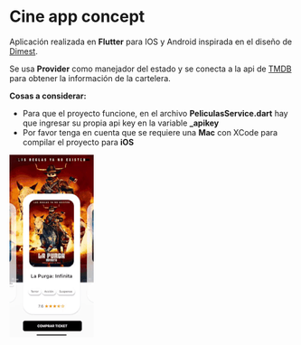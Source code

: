 # Cine app concept

Aplicación realizada en **Flutter** para IOS y Android inspirada en el diseño de [Dimest](https://dribbble.com/shots/8257559-Movie-2-0).

Se usa **Provider** como manejador del estado y se conecta a la api de [TMDB](https://www.themoviedb.org/?language=es) para obtener la información de la cartelera.

**Cosas a considerar:**
- Para que el proyecto funcione, en el archivo **PeliculasService.dart** hay que ingresar su propia api key en la variable **_apikey**
- Por favor tenga en cuenta que se requiere una **Mac** con XCode para compilar el proyecto para **iOS**

![Dfz-Code](https://raw.githubusercontent.com/MarkosDfz/CineConcept/master/resources/cine.gif)
